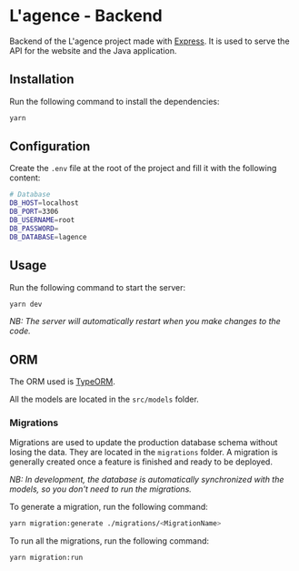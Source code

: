# L'agence - Backend

Backend of the L'agence project made with [Express](https://expressjs.com/). It is used to serve the API for the website and the Java application.

## Installation

Run the following command to install the dependencies:

```bash
yarn
```

## Configuration

Create the `.env` file at the root of the project and fill it with the following content:

```bash
# Database
DB_HOST=localhost
DB_PORT=3306
DB_USERNAME=root
DB_PASSWORD=
DB_DATABASE=lagence
```

## Usage

Run the following command to start the server:

```bash
yarn dev
```

_NB: The server will automatically restart when you make changes to the code._

## ORM

The ORM used is [TypeORM](https://typeorm.io/#/).

All the models are located in the `src/models` folder.

### Migrations

Migrations are used to update the production database schema without losing the data. They are located in the `migrations` folder. A migration is generally created once a feature is finished and ready to be deployed.

_NB: In development, the database is automatically synchronized with the models, so you don't need to run the migrations._

To generate a migration, run the following command:

```bash
yarn migration:generate ./migrations/<MigrationName>
```

To run all the migrations, run the following command:

```bash
yarn migration:run
```
